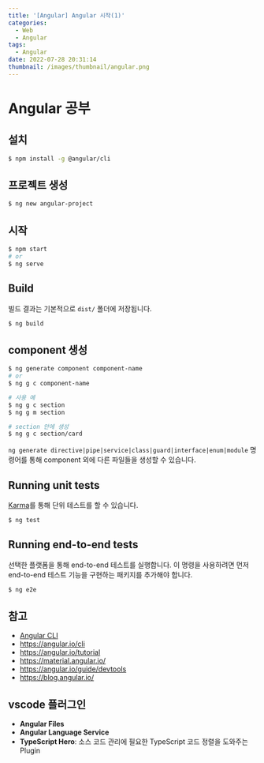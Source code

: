 ```yaml
---
title: '[Angular] Angular 시작(1)'
categories:
  - Web
  - Angular
tags:
  - Angular
date: 2022-07-28 20:31:14
thumbnail: /images/thumbnail/angular.png
---
```


# Angular 공부

## 설치

```bash
$ npm install -g @angular/cli
```

## 프로젝트 생성

```bash
$ ng new angular-project
```

## 시작

```bash
$ npm start
# or
$ ng serve
```

## Build

빌드 결과는 기본적으로 `dist/` 폴더에 저장됩니다.

```bash
$ ng build
```

## component 생성

```bash
$ ng generate component component-name
# or
$ ng g c component-name
```

```bash
# 사용 예
$ ng g c section
$ ng g m section

# section 안에 생성
$ ng g c section/card
```

`ng generate directive|pipe|service|class|guard|interface|enum|module` 명령어를 통해 component 외에 다른 파일들을 생성할 수 있습니다.

## Running unit tests

[Karma](https://karma-runner.github.io)를 통해 단위 테스트를 할 수 있습니다.

```bash
$ ng test
```

## Running end-to-end tests

선택한 플랫폼을 통해 end-to-end 테스트를 실행합니다. 이 명령을 사용하려면 먼저 end-to-end 테스트 기능을 구현하는 패키지를 추가해야 합니다.

```bash
$ ng e2e
```

## 참고

- [Angular CLI](https://github.com/angular/angular-cli)
- https://angular.io/cli
- https://angular.io/tutorial
- https://material.angular.io/
- https://angular.io/guide/devtools
- https://blog.angular.io/

## vscode 플러그인

- **Angular Files**
- **Angular Language Service**
- **TypeScript Hero**: 소스 코드 관리에 필요한 TypeScript 코드 정렬을 도와주는 Plugin
